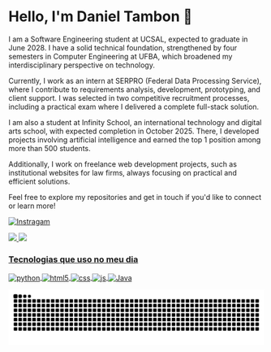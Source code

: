 # Hello, I'm Daniel Tambon 👋

I am a Software Engineering student at UCSAL, expected to graduate in June 2028. I have a solid technical foundation, strengthened by four semesters in Computer Engineering at UFBA, which broadened my interdisciplinary perspective on technology.

Currently, I work as an intern at SERPRO (Federal Data Processing Service), where I contribute to requirements analysis, development, prototyping, and client support. I was selected in two competitive recruitment processes, including a practical exam where I delivered a complete full-stack solution.

I am also a student at Infinity School, an international technology and digital arts school, with expected completion in October 2025. There, I developed projects involving artificial intelligence and earned the top 1 position among more than 500 students.

Additionally, I work on freelance web development projects, such as institutional websites for law firms, always focusing on practical and efficient solutions.

Feel free to explore my repositories and get in touch if you'd like to connect or learn more!


[![Instragam](https://img.shields.io/badge/Instagram-E4405F?style=for-the-badge&logo=instagram&logoColor=white)](https://www.instagram.com/_devtambon_/)

<div>
<a href="https://github.com/DanielTambon">
<img loading="lazy" height="180em" src="https://github-readme-stats.vercel.app/api/top-langs/?username=DanielTambon&layout=compact&langs_count=7&theme=dracula"/>
<img loading="lazy" height="180em" src="https://github-readme-stats.vercel.app/api?username=DanielTambon&show_icons=true&theme=dracula&include_all_commits=true&count_private=true"/>
</div>

### Tecnologias que uso no meu dia
<div style="display: inline_block">
  <img align="center" alt="python" src ="https://img.shields.io/badge/Python-3776AB?style=for-the-badge&logo=python&logoColor=white">
  <img align="center" alt="html5" src ="https://img.shields.io/badge/HTML5-E34F26?style=for-the-badge&logo=html5&logoColor=white">
  <img align="center" alt="css" src ="https://img.shields.io/badge/CSS3-1572B6?style=for-the-badge&logo=css3&logoColor=white">
  <img align="center" alt="js" src ="https://img.shields.io/badge/JavaScript-F7DF1E?style=for-the-badge&logo=javascript&logoColor=black">
  <img align="center" alt="Java" src="https://badgen.net/badge/Java/ED8B00?icon=java&label=java">
</div>

![Snake animation](https://raw.githubusercontent.com/DanielTambon/DanielTambon/output/github-contribution-grid-snake.svg)

